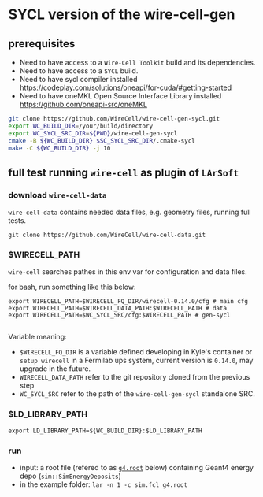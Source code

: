 # SYCL version of the wire-cell-gen

## prerequisites
 - Need to have access to a `Wire-Cell Toolkit` build and its dependencies.
 - Need to have access to a `SYCL` build.
 - Need to have sycl compiler installed  https://codeplay.com/solutions/oneapi/for-cuda/#getting-started
 - Need to have oneMKL Open Source Interface Library installed https://github.com/oneapi-src/oneMKL 



```bash
git clone https://github.com/WireCell/wire-cell-gen-sycl.git 
export WC_BUILD_DIR=/your/build/directory
export WC_SYCL_SRC_DIR=${PWD}/wire-cell-gen-sycl
cmake -B ${WC_BUILD_DIR} $SC_SYCL_SRC_DIR/.cmake-sycl
make -C ${WC_BUILD_DIR} -j 10
```

## full test running `wire-cell` as plugin of `LArSoft`


### download `wire-cell-data`

`wire-cell-data` contains needed data files, e.g. geometry files, running full tests.

```
git clone https://github.com/WireCell/wire-cell-data.git
```

### $WIRECELL_PATH

`wire-cell` searches pathes in this env var for configuration and data files.

for bash, run something like this below:

```
export WIRECELL_PATH=$WIRECELL_FQ_DIR/wirecell-0.14.0/cfg # main cfg
export WIRECELL_PATH=$WIRECELL_DATA_PATH:$WIRECELL_PATH # data
export WIRECELL_PATH=$WC_SYCL_SRC/cfg:$WIRECELL_PATH # gen-sycl


```
Variable meaning:
 - `$WIRECELL_FQ_DIR` is a variable defined developing in Kyle's container or `setup wirecell` in a Fermilab ups system, current version is `0.14.0`, may upgrade in the future.
 - `WIRECELL_DATA_PATH` refer to the git repository cloned from the previous step
 - `WC_SYCL_SRC` refer to the  path of the `wire-cell-gen-sycl` standalone SRC.

### $LD_LIBRARY_PATH

```
export LD_LIBRARY_PATH=${WC_BUILD_DIR}:$LD_LIBRARY_PATH
```


### run

 - input: a root file (refered to as [`g4.root`](https://github.com/hep-cce2/PPSwork/blob/master/Wire-Cell/examples/g4.root) below) containing Geant4 energy depo (`sim::SimEnergyDeposits`)
 - in the example folder: `lar -n 1 -c sim.fcl g4.root`

